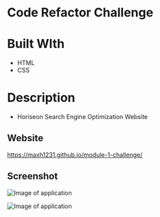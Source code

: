 # Code Refactor Challenge

# Built WIth
* HTML
* CSS

# Description
* Horiseon Search Engine Optimization Website

## Website
https://maxh1231.github.io/module-1-challenge/

## Screenshot
![Image of application](https://github.com/maxh1231/module-1-challenge/blob/main/module-1-challenge/assets/images/applicationscreenshot1.jpg?raw=true)

![Image of application](module-1-challenge/assets/images/applicationscreenshot2.JPG)